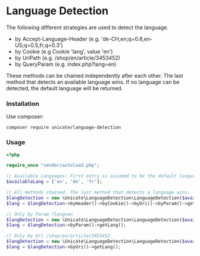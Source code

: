 # Language Detection

The following different strategies are used to detect the language. 

- by Accept-Language-Header (e.g. 'de-CH,en;q=0.8,en-US;q=0.5,fr;q=0.3')
- by Cookie (e.g Cookie 'lang', value 'en')
- by UriPath (e.g. /shop/en/article/3453452)
- by QueryParam (e.g. index.php?lang=en)

These methods can be chained independently after each other. 
The last method that detects an available language wins.
If no language can be detected, the default language will be returned.


### Installation

Use composer:

```
composer require unicate/language-detection
```

### Usage

```php
<?php

require_once "vendor/autoload.php";

// Available Languages: First entry is assumed to be the default language.
$availableLang = ['en', 'de', 'fr'];

// All methods chained. The last method that detects a language wins.
$langDetection = new \Unicate\LanguageDetection\LanguageDetection($availableLang);
$lang = $langDetection->byHeader()->byCookie()->byUri()->byParam()->getLang();

// Only by Param ?lang=en
$langDetection = new \Unicate\LanguageDetection\LanguageDetection($availableLang);
$lang = $langDetection->byParam()->getLang();

// Only by Uri /shop/en/article/3453452
$langDetection = new \Unicate\LanguageDetection\LanguageDetection($availableLang);
$lang = $langDetection->byUri()->getLang();

```